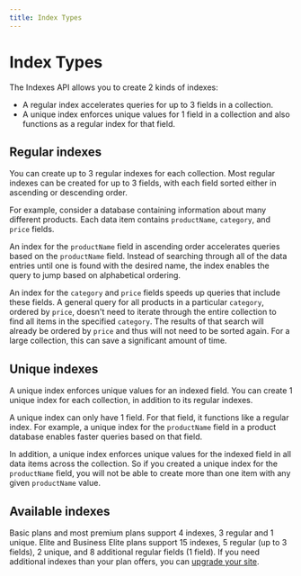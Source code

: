 ```yaml
---
title: Index Types
---
```


# Index Types

The Indexes API allows you to create 2 kinds of indexes:

- A regular index accelerates queries for up to 3 fields in a collection.
- A unique index enforces unique values for 1 field in a collection and also functions as a regular index for that field.

## Regular indexes

You can create up to 3 regular indexes for each collection. Most regular indexes can be created for up to 3 fields, with each field sorted either in ascending or descending order.

For example, consider a database containing information about many different products. Each data item contains `productName`, `category`, and `price` fields.

An index for the `productName` field in ascending order accelerates queries based on the `productName` field. Instead of searching through all of the data entries until one is found with the desired name, the index enables the query to jump based on alphabetical ordering.

An index for the `category` and `price` fields speeds up queries that include these fields. A general query for all products in a particular `category`, ordered by `price`, doesn't need to iterate through the entire collection to find all items in the specified `category`. The results of that search will already be ordered by `price` and thus will not need to be sorted again. For a large collection, this can save a significant amount of time.

## Unique indexes

A unique index enforces unique values for an indexed field. You can create 1 unique index for each collection, in addition to its regular indexes.

A unique index can only have 1 field. For that field, it functions like a regular index. For example, a unique index for the `productName` field in a product database enables faster queries based on that field.

In addition, a unique index enforces unique values for the indexed field in all data items across the collection. So if you created a unique index for the `productName` field, you will not be able to create more than one item with any given `productName` value.

## Available indexes

Basic plans and most premium plans support 4 indexes, 3 regular and 1 unique. Elite and Business Elite plans support 15 indexes, 5 regular (up to 3 fields),  2 unique, and 8 additional regular fields (1 field). If you need additional indexes than your plan offers, you can [upgrade your site](https://www.wix.com/upgrade/website).
